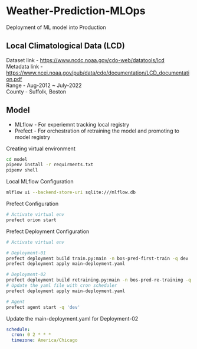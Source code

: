 # Weather-Prediction-MLOps
Deployment of ML model into Production

## Local Climatological Data (LCD)

Dataset link - https://www.ncdc.noaa.gov/cdo-web/datatools/lcd <br>
Metadata link - https://www.ncei.noaa.gov/pub/data/cdo/documentation/LCD_documentation.pdf<br>
Range - Aug-2012 ~ July-2022<br>
County - Suffolk, Boston<br>


## Model

* MLflow - For experiemnt tracking local registry
* Prefect - For orchestration of retraining the model and promoting to model registry

Creating virtual environment
```bash
cd model
pipenv install -r requirments.txt
pipenv shell
```

Local MLflow Configuration
```bash
mlflow ui --backend-store-uri sqlite:///mlflow.db
```

Prefect Configuration
```bash
# Activate virtual env
prefect orion start
```

Prefect Deployment Configuration
```bash
# Activate virtual env

# Deployment-01
prefect deployment build train.py:main -n bos-pred-first-train -q dev
prefect deployment apply main-deployment.yaml

# Deployment-02
prefect deployment build retraining.py:main -n bos-pred-re-training -q dev
# Update the yaml file with cron scheduler
prefect deployment apply main-deployment.yaml

# Agent
prefect agent start -q 'dev'
```

Update the main-deployment.yaml for Deployment-02
```yaml
schedule:
  cron: 0 2 * * *
  timezone: America/Chicago
```
